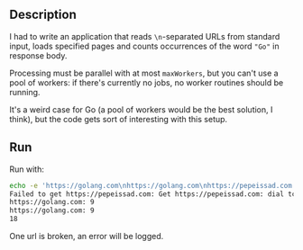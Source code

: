 ## Description

I had to write an application that reads `\n`-separated URLs from standard input, loads specified pages and counts occurrences of the word `"Go"` in response body.

Processing must be parallel with at most `maxWorkers`, but you can't use a pool of workers: if there's currently no jobs, no worker routines should be running.

It's a weird case for Go (a pool of workers would be the best solution, I think), but the code gets sort of interesting with this setup.

## Run

Run with:

```bash
echo -e 'https://golang.com\nhttps://golang.com\nhttps://pepeissad.com' | go run main.go
Failed to get https://pepeissad.com: Get https://pepeissad.com: dial tcp: lookup pepeissad.com on 10.19.211.11:53: no such host
https://golang.com: 9
https://golang.com: 9
18

```

One url is broken, an error will be logged.